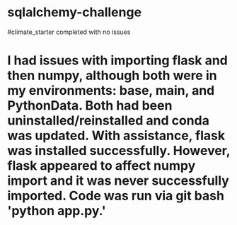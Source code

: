 # sqlalchemy-challenge

#climate_starter completed with no issues

# I had issues with importing flask and then numpy, although both were in my environments: base, main, and PythonData. Both had been uninstalled/reinstalled and conda was updated. With assistance, flask was installed successfully. However, flask appeared to affect numpy import and it was never successfully imported. Code was run via git bash 'python app.py.'
